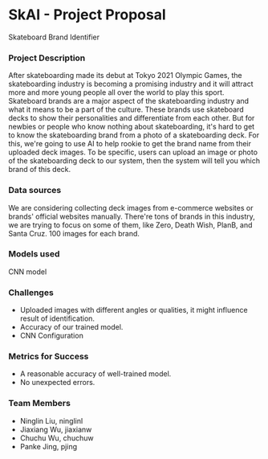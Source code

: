 # SkAI - Project Proposal

Skateboard Brand Identifier

### Project Description

After skateboarding made its debut at Tokyo 2021 Olympic Games, the skateboarding industry is becoming a promising industry and it will attract more and more young people all over the world to play this sport. Skateboard brands are a major aspect of the skateboarding industry and what it means to be a part of the culture. These brands use skateboard decks to show their personalities and differentiate from each other. But for newbies or people who know nothing about skateboarding, it's hard to get to know the skateboarding brand from a photo of a skateboarding deck. For this, we're going to use AI to help rookie to get the brand name from their uploaded deck images. To be specific, users can upload an image or photo of the skateboarding deck to our system, then the system will tell you which brand of this deck.

### Data sources

We are considering collecting deck images from e-commerce websites or brands' official websites manually. There're tons of brands in this industry, we are trying to focus on some of them, like Zero, Death Wish, PlanB, and Santa Cruz. 100 images for each brand.

### Models used

CNN model

### Challenges

- Uploaded images with different angles or qualities, it might influence result of identification.
- Accuracy of our trained model.
- CNN Configuration

### Metrics for Success

- A reasonable accuracy of well-trained model.
- No unexpected errors.

### Team Members

- Ninglin Liu, ninglinl
- Jiaxiang Wu, jiaxianw
- Chuchu Wu, chuchuw
- Panke Jing, pjing
